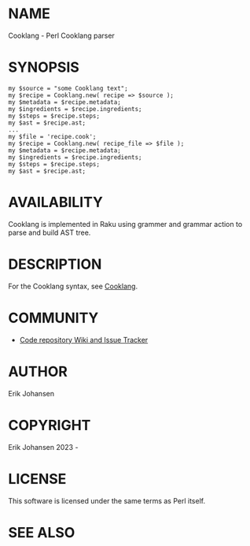 # NAME

Cooklang - Perl Cooklang parser

# SYNOPSIS

    my $source = "some Cooklang text";
    my $recipe = Cooklang.new( recipe => $source );
    my $metadata = $recipe.metadata;
    my $ingredients = $recipe.ingredients;
    my $steps = $recipe.steps;
    my $ast = $recipe.ast;
    ...
    my $file = 'recipe.cook';
    my $recipe = Cooklang.new( recipe_file => $file );
    my $metadata = $recipe.metadata;
    my $ingredients = $recipe.ingredients;
    my $steps = $recipe.steps;
    my $ast = $recipe.ast;

# AVAILABILITY

Cooklang is implemented in Raku using grammer and grammar action to parse and build AST tree.

# DESCRIPTION

For the Cooklang syntax, see [Cooklang](https://cooklang.org/).

# COMMUNITY

- [Code repository Wiki and Issue Tracker](https://github.com/uniejo/cooklang-raku)

# AUTHOR

Erik Johansen

# COPYRIGHT

Erik Johansen 2023 -

# LICENSE

This software is licensed under the same terms as Perl itself.

# SEE ALSO

